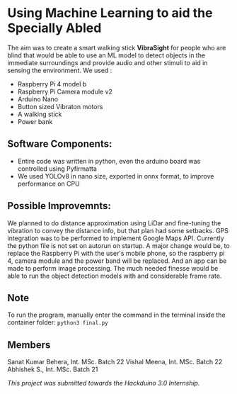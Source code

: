 # Using Machine Learning to aid the Specially Abled
The aim was to create a smart walking stick **VibraSight** for people who are blind that would be able to use an ML model to detect objects in the immediate surroundings and provide audio and other stimuli to aid in sensing the environment.
We used :
- Raspberry Pi 4 model b
- Raspberry Pi Camera module v2
- Arduino Nano
- Button sized Vibraton motors
- A walking stick
- Power bank

## Software Components:
- Entire code was written in python, even the arduino board was controlled using Pyfirmatta
- We used YOLOv8 in nano size, exported in onnx format, to improve performance on CPU

## Possible Improvemnts:

We planned to do distance approximation using LiDar and fine-tuning the vibration to convey the distance info, but that plan had some setbacks. 
GPS integration was to be performed to implement Google Maps API. 
Currently the python file is not set on autorun on startup.
A major change would be, to replace the Raspberry Pi with the user's mobile phone, so the raspberry pi 4, camera module and the power band will be replaced. And an app can be made to perform image processing.
The much needed finesse would be able to run the object detection models with and considerable frame rate.

## Note

To run the program, manually enter the command in the terminal inside the container folder: `python3 final.py`

## Members
Sanat Kumar Behera, Int. MSc. Batch 22
Vishal Meena, Int. MSc. Batch 22
Abhishek S., Int. MSc. Batch 21

_This project was submitted towards the Hackduino 3.0 Internship._
